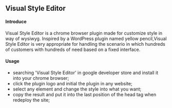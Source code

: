 ## Visual Style Editor

#### Introduce

Visual Style Editor is a chrome browser plugin made for customize style in way of wysiwyg.
Inspired by a WordPress plugin named yellow pencil,Visual Style Editor is very appropriate
for handling the scenario in which hundreds of customers with hundreds of need based on a fixed interface.

#### Usage

* searching 'Visual Style Editor' in google developer store and install it into your chrome browser;
* click the plugin logo and initial the plugin in any website;
* select any element and change the style into what you want;
* copy the result and put it into the last position of the head tag when redeploy the site;